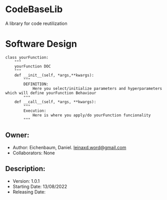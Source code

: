 # CodeBaseLib
A library for code reutilization

# Software Design

```
class yourFunction:
    """
    yourFunction DOC
    """
    def __init__(self, *args,**kwargs):
        """
        DEFINITION:
            Here you select/initialize parameters and hyperparameters which will define yourFunction Behaviour
        """
    def __call__(self, *args, **kwargs):
        """
        Execution:
            Here is where you apply/do yourFunction funcionality
        """
```

## Owner:
- Author: Eichenbaum, Daniel. leinaxd.word@gmail.com
- Collaborators: None

## Description:
- Version: 1.0.1 
- Starting Date: 13/08/2022
- Releasing Date: <ukn>
